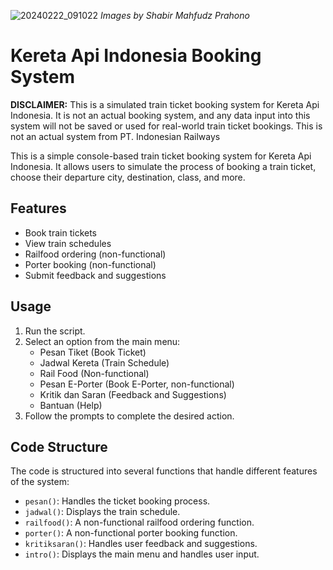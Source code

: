 
![20240222_091022](https://github.com/shabir-mp/Kereta-Api-Indonesia-Booking-System/assets/133546000/8387d77b-17aa-400e-b3b9-0dac7e3ce9e7)
*Images by Shabir Mahfudz Prahono*

# Kereta Api Indonesia Booking System

**DISCLAIMER:** This is a simulated train ticket booking system for Kereta Api Indonesia. It is not an actual booking system, and any data input into this system will not be saved or used for real-world train ticket bookings. This is not an actual system from PT. Indonesian Railways 

This is a simple console-based train ticket booking system for Kereta Api Indonesia. It allows users to simulate the process of booking a train ticket, choose their departure city, destination, class, and more.

## Features

* Book train tickets
* View train schedules
* Railfood ordering (non-functional)
* Porter booking (non-functional)
* Submit feedback and suggestions

## Usage

1. Run the script.
2. Select an option from the main menu:
   - Pesan Tiket (Book Ticket)
   - Jadwal Kereta (Train Schedule)
   - Rail Food (Non-functional)
   - Pesan E-Porter (Book E-Porter, non-functional)
   - Kritik dan Saran (Feedback and Suggestions)
   - Bantuan (Help)
3. Follow the prompts to complete the desired action.

## Code Structure

The code is structured into several functions that handle different features of the system:

* `pesan()`: Handles the ticket booking process.
* `jadwal()`: Displays the train schedule.
* `railfood()`: A non-functional railfood ordering function.
* `porter()`: A non-functional porter booking function.
* `kritiksaran()`: Handles user feedback and suggestions.
* `intro()`: Displays the main menu and handles user input.

